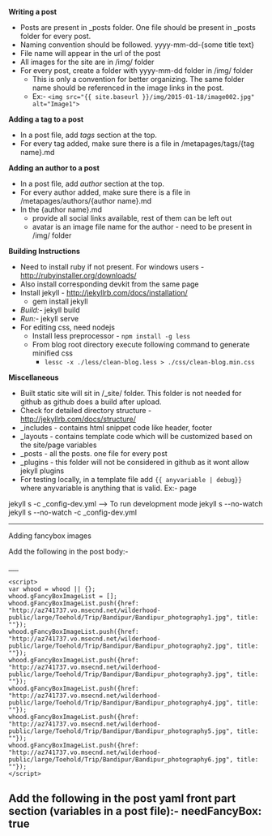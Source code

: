 **Writing a post**

 - Posts are present in _posts folder. One file should be present in _posts folder for every post. 
 - Naming convention should be followed. yyyy-mm-dd-{some title text} 
 - File name will appear in the url of the post
 - All images for the site are in /img/ folder
 - For every post, create a folder with yyyy-mm-dd folder in /img/ folder
	 - This is only a convention for better organizing. The same folder name should be referenced in the image links in the post.  
	 - Ex:- `<img src="{{ site.baseurl }}/img/2015-01-18/image002.jpg" alt="Image1">`

**Adding a tag to a post**

 - In a post file, add *tags* section at the top.
 - For every tag added, make sure there is a file in /metapages/tags/{tag name}.md

**Adding an author to a post**

 - In a post file, add *author* section at the top.
 - For every author added, make sure there is a file in /metapages/authors/{author name}.md
 - In the {author name}.md 
	 - provide all social links available, rest of them can be left out
	 - avatar is an image file name for the author - need to be present in /img/ folder

**Building Instructions**

 - Need to install ruby if not present. For windows users - http://rubyinstaller.org/downloads/
 - Also install corresponding devkit from the same page
 - Install jekyll - http://jekyllrb.com/docs/installation/
	 - gem install jekyll
 - *Build:-* jekyll build
 - *Run:-* jekyll serve
 - For editing css, need nodejs
	 - Install less preprocessor - `npm install -g less`
	 - From blog root directory execute following command to generate minified css
		 - `lessc -x ./less/clean-blog.less > ./css/clean-blog.min.css`

**Miscellaneous** 
 - Built static site will sit in /_site/ folder. This folder is not needed for github as github does a build after upload.
 - Check for detailed directory structure - http://jekyllrb.com/docs/structure/
 - _includes - contains html snippet code like header, footer
 - _layouts - contains template code which will be customized based on the site/page variables
 - _posts - all the posts. one file for every post
 - _plugins - this folder will not be considered in github as it wont allow jekyll plugins
 - For testing locally, in a template file add `{{ anyvariable | debug}}` where anyvariable is anything that is valid. Ex:- page


jekyll s -c _config-dev.yml --> To run development mode
jekyll s --no-watch
jekyll s --no-watch -c _config-dev.yml


------------------------------------------------------------------------------------------
Adding fancybox images

Add the following in the post body:-
	<div class="w-entity-images">
	<a class="fancybox" rel="group1" href="http://az741737.vo.msecnd.net/wilderhood-public/large/Toehold/Trip/Bandipur/Bandipur_photography1.jpg">
	<img class="w-small-image-preview" src="http://az741737.vo.msecnd.net/wilderhood-public/small/Toehold/Trip/Bandipur/Bandipur_photography1.jpg" alt="">
	</a>
	<a class="fancybox" rel="group1" href="http://az741737.vo.msecnd.net/wilderhood-public/large/Toehold/Trip/Bandipur/Bandipur_photography2.jpg">
	<img class="w-small-image-preview" src="http://az741737.vo.msecnd.net/wilderhood-public/small/Toehold/Trip/Bandipur/Bandipur_photography2.jpg" alt="">
	</a>
	<a class="fancybox" rel="group1" href="http://az741737.vo.msecnd.net/wilderhood-public/large/Toehold/Trip/Bandipur/Bandipur_photography3.jpg">
	<img class="w-small-image-preview" src="http://az741737.vo.msecnd.net/wilderhood-public/small/Toehold/Trip/Bandipur/Bandipur_photography3.jpg" alt="">
	</a>
	<a class="fancybox nodisplay" rel="group1" href="http://az741737.vo.msecnd.net/wilderhood-public/large/Toehold/Trip/Bandipur/Bandipur_photography4.jpg">
	<img class="w-small-image-preview" src="http://az741737.vo.msecnd.net/wilderhood-public/small/Toehold/Trip/Bandipur/Bandipur_photography4.jpg" alt="">
	</a>
	<a class="fancybox nodisplay" rel="group1" href="http://az741737.vo.msecnd.net/wilderhood-public/large/Toehold/Trip/Bandipur/Bandipur_photography5.jpg">
	<img class="w-small-image-preview" src="http://az741737.vo.msecnd.net/wilderhood-public/small/Toehold/Trip/Bandipur/Bandipur_photography5.jpg" alt="">
	</a>
	<a class="fancybox nodisplay" rel="group1" href="http://az741737.vo.msecnd.net/wilderhood-public/large/Toehold/Trip/Bandipur/Bandipur_photography6.jpg">
	<img class="w-small-image-preview" src="http://az741737.vo.msecnd.net/wilderhood-public/small/Toehold/Trip/Bandipur/Bandipur_photography6.jpg" alt="">
	</a>
	<div class="w-small-image-preview-extra open_fancybox" data-fancybox="gFancyBoxImageList">
	<span class="fa-stack">
	<i class="fa fa-circle fa-stack-2x"></i>
	<i class="fa fa-plus fa-stack-1x fa-inverse"></i>
	</span>
	</div>
	</div>

	<script>
	var whood = whood || {};
	whood.gFancyBoxImageList = [];
	whood.gFancyBoxImageList.push({href: "http://az741737.vo.msecnd.net/wilderhood-public/large/Toehold/Trip/Bandipur/Bandipur_photography1.jpg", title: ""});
	whood.gFancyBoxImageList.push({href: "http://az741737.vo.msecnd.net/wilderhood-public/large/Toehold/Trip/Bandipur/Bandipur_photography2.jpg", title: ""});
	whood.gFancyBoxImageList.push({href: "http://az741737.vo.msecnd.net/wilderhood-public/large/Toehold/Trip/Bandipur/Bandipur_photography3.jpg", title: ""});
	whood.gFancyBoxImageList.push({href: "http://az741737.vo.msecnd.net/wilderhood-public/large/Toehold/Trip/Bandipur/Bandipur_photography4.jpg", title: ""});
	whood.gFancyBoxImageList.push({href: "http://az741737.vo.msecnd.net/wilderhood-public/large/Toehold/Trip/Bandipur/Bandipur_photography5.jpg", title: ""});
	whood.gFancyBoxImageList.push({href: "http://az741737.vo.msecnd.net/wilderhood-public/large/Toehold/Trip/Bandipur/Bandipur_photography6.jpg", title: ""});
	</script>

Add the following in the post yaml front part section (variables in a post file):-
needFancyBox: true
------------------------------------------------------------------------------------------